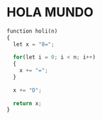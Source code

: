 #  HOLA MUNDO

```py
function holi(n)
{
  let x = "8=";
  
  for(let i = 0; i < n; i++)
  {
    x += "=";
  }
  
  x += "D";
  
  return x;
}
```

